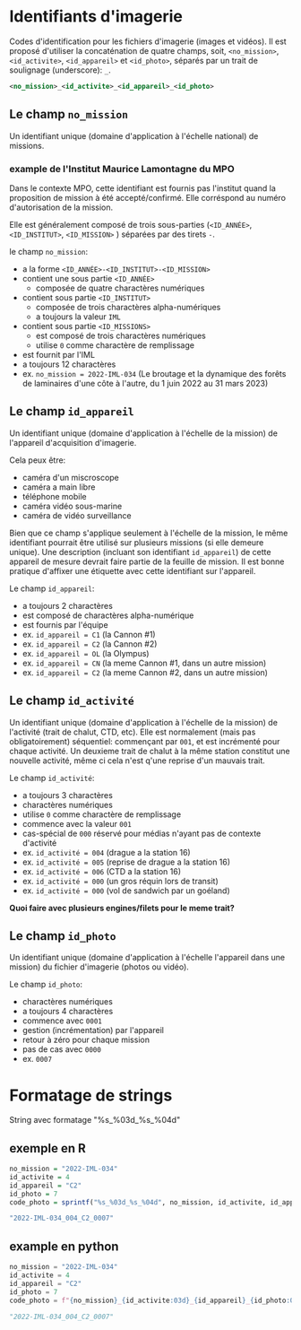 # Identifiants d'imagerie
Codes d'identification pour les fichiers d'imagerie (images et vidéos).
Il est proposé d'utiliser la concaténation de quatre champs, soit, `<no_mission>`, `<id_activite>`, `<id_appareil>` et `<id_photo>`, séparés par un trait de soulignage (underscore): `_`.

``` xml
<no_mission>_<id_activite>_<id_appareil>_<id_photo>
```
## Le champ `no_mission`

Un identifiant unique (domaine d'application à l'échelle national) de missions.

### example de l'Institut Maurice Lamontagne du MPO
Dans le contexte MPO, cette identifiant est fournis pas l'institut quand la proposition de mission à été accepté/confirmé. Elle corréspond au numéro d'autorisation de la mission.

Elle est généralement composé de trois sous-parties (`<ID_ANNÉE>`,`<ID_INSTITUT>`, `<ID_MISSION>` ) séparées par des tirets `-`.

le champ `no_mission`:
- a la forme `<ID_ANNÉE>-<ID_INSTITUT>-<ID_MISSION>`
- contient une sous partie `<ID_ANNÉE>`
  - composée de quatre charactères numériques
- contient sous partie `<ID_INSTITUT>`
  - composée de trois charactères alpha-numériques
  - a toujours la valeur `IML`
- contient sous partie `<ID_MISSIONS>`
  - est composé de trois charactères numériques
  - utilise `0` comme charactère de remplissage
- est fournit par l'IML
- a toujours 12 charactères
- ex. `no_mission = 2022-IML-034` (Le broutage et la dynamique des forêts de laminaires d'une côte à l'autre, du  1 juin 2022 au 31 mars 2023)


## Le champ `id_appareil`
Un identifiant unique (domaine d'application à l'échelle de la mission) de l'appareil d'acquisition d'imagerie.

Cela peux être:
-  caméra d'un miscroscope
-  caméra a main libre
-  téléphone mobile
-  caméra vidéo sous-marine
-  caméra de vidéo surveillance

Bien que ce champ s'applique seulement à l'échelle de la mission, le même identifiant pourrait être utilisé sur plusieurs missions (si elle demeure unique).
Une description (incluant son identifiant `id_appareil`) de cette appareil de mesure devrait faire partie de la feuille de mission.
Il est bonne pratique d'affixer une étiquette avec cette identifiant sur l'appareil.

Le champ `id_appareil`:
- a toujours 2 charactères
- est composé de charactères alpha-numérique
- est fournis par l'équipe
- ex. `id_appareil = C1` (la Cannon #1)
- ex. `id_appareil = C2` (la Cannon #2)
- ex. `id_appareil = OL` (la Olympus)
- ex. `id_appareil = CN` (la meme Cannon #1, dans un autre mission)
- ex. `id_appareil = C2` (la meme Cannon #2, dans un autre mission)

## Le champ `id_activité`
Un identifiant unique (domaine d'application à l'échelle de la mission) de l'activité (trait de chalut, CTD, etc).
Elle est normalement (mais pas obligatoirement) séquentiel: commençant par `001`, et est incrémenté pour chaque activité.
Un deuxieme trait de chalut à la même station constitut une nouvelle activité, même ci cela n'est q'une reprise d'un mauvais trait.

Le champ `id_activité`:
 - a toujours 3 charactères
 - charactères numériques
 - utilise `0` comme charactère de remplissage
 - commence avec la valeur `001`
 - cas-spécial de `000` réservé pour médias n'ayant pas de contexte d'activité
 - ex. `id_activité = 004` (drague a la station 16)
 - ex. `id_activité = 005` (reprise de drague a la station 16)
 - ex. `id_activité = 006` (CTD a la station 16)
 - ex. `id_activité = 000` (un gros réquin lors de transit)
 - ex. `id_activité = 000` (vol de sandwich par un goéland)

**Quoi faire avec plusieurs engines/filets pour le meme trait?**

## Le champ `id_photo`
Un identifiant unique (domaine d'application à l'échelle l'appareil dans une mission) du fichier d'imagerie (photos ou vidéo).

Le champ `id_photo`:
 - charactères numériques
- a toujours 4 charactères
- commence avec `0001`
- gestion (incrémentation) par l'appareil
- retour à zéro pour chaque mission
- pas de cas avec `0000`
- ex. `0007`

# Formatage de strings

String avec formatage "%s_%03d_%s_%04d"

## exemple en R
``` R
no_mission = "2022-IML-034"
id_activite = 4
id_appareil = "C2"
id_photo = 7
code_photo = sprintf("%s_%03d_%s_%04d", no_mission, id_activite, id_appareil, id_photo)
```
``` R
"2022-IML-034_004_C2_0007"
```
## example en python
``` Python
no_mission = "2022-IML-034"
id_activite = 4
id_appareil = "C2"
id_photo = 7
code_photo = f"{no_mission}_{id_activite:03d}_{id_appareil}_{id_photo:04}"
```

``` Python
"2022-IML-034_004_C2_0007"
```

